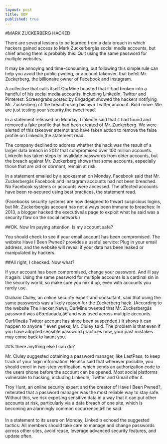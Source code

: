 ```yaml
---
layout: post
title: OOP
published: true
---
```



#MARK ZUCKERBERG HACKED

There are several lessons to be learned from a data breach in which hackers gained access to Mark Zuckerbergâs social media accounts, but chief among them is probably this: Quit using the same password for multiple websites.

It may be annoying and time-consuming, but following this simple rule can help you avoid the public pwning, or account takeover, that befell Mr. Zuckerberg, the billionaire owner of Facebook and Instagram.

A collective that calls itself OurMine boasted that it had broken into a handful of his social media accounts, including LinkedIn, Twitter and Pinterest. Screengrabs posted by Engadget showed the hackers notifying Mr. Zuckerberg of the breach using his own Twitter account. Bold move. 
We are just testing your security,the tweet read.

In a statement released on Monday, LinkedIn said that it had found and removed a fake profile that had been created of Mr. Zuckerberg. 
We were alerted of this takeover attempt and have taken action to remove the false profile on LinkedIn,the statement read.

The company declined to address whether the hack was the result of a larger data breach in 2012 that compromised over 100 million accounts. LinkedIn has taken steps to invalidate passwords from older accounts, but the breach against Mr. Zuckerberg shows that some accounts, especially those that are old or dormant, remain at risk.

In a statement emailed by a spokesman on Monday, Facebook said that Mr. Zuckerbergâs Facebook and Instagram accounts had not been breached. 
No Facebook systems or accounts were accessed. The affected accounts have been re-secured using best practices, the statement read.

(Facebooks security systems are now designed to thwart suspicious logins, but Mr. Zuckerbergâs account has not always been immune to breaches: In 2013, a blogger hacked the executiveâs page to exploit what he said was a security flaw on the social network.)

##OK. Now Im paying attention. Is my account safe?

You should check to see if your email account has been compromised. The website Have I Been Pwned? provides a useful service: Plug in your email address, and the website will reveal if your data has been leaked or manipulated by hackers.

##All right, I checked. Now what?

If your account has been compromised, change your password. And ill say it again: Using the same password for multiple accounts is a cardinal sin in the security world, so make sure you mix it up, even with accounts you rarely use.

Graham Cluley, an online security expert and consultant, said that using the same passwords was a likely reason for the Zuckerberg hack. (According to the website The Hacker News, OurMine tweeted that Mr. Zuckerbergâs password was â€œdadada,â€ and was used across multiple accounts. OurMineâs Twitter account has since been suspended.) 
It shows it can happen to anyone ” even geeks, Mr. Cluley said. The problem is that even if you have adopted sensible password practices now, your past mistakes may come back to haunt you.

##Is there anything else I can do?

Mr. Cluley suggested obtaining a password manager, like LastPass, to keep track of your login information. He also said that wherever possible, you should enroll in two-step verification, which sends an authorization code to the users phone before the account can be opened. Most social platforms vulnerable to hacking, including LinkedIn, Twitter and Gmail offer it.

Troy Hunt, an online security expert and the creator of Have I Been Pwned?, reiterated that a password manager was the most reliable way to stay safe. 
Without this, we risk exposing sensitive data in a way that it can put other accounts at risk, particularly via a data breach of one site, which is becoming an alarmingly common occurrence,â€ he said.

In a statement to its users on Monday, LinkedIn echoed the suggested tactics: All members should take care to manage and change passwords across other sites, avoid reuse, leverage advanced security features, and update often.

